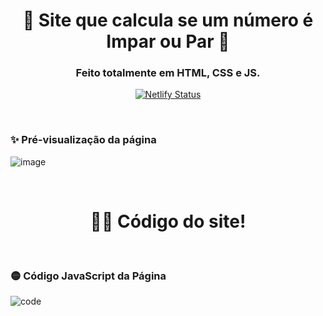 <!-- Cabeçario -->

<div align="center">
  <h1>
  🔢 Site que calcula se um número é Impar ou Par 🔢
  </h1>
  <h3>
   Feito totalmente em HTML, CSS e JS.
  </h3>
  
  [![Netlify Status](https://api.netlify.com/api/v1/badges/3d1c9e82-ede1-4a5c-a3cc-ea4c38302ca2/deploy-status)](https://siteimparoupar.netlify.app/)
  
</div>

<br>

 <!-- Pré-visualização da primeira página -->
<h3>
    ✨ Pré-visualização da página
</h3>

![image](https://github.com/user-attachments/assets/b92d8d97-7f30-4c06-9bae-cdacde7aefc4)

<br>

 <!-- Código do Site -->
<div align="center">
  <h1>
     👨‍💻 Código do site!
  </h1>
</div>

<br>

<!-- Código HTML da Primeira Página -->
<h3>
    🟡 Código JavaScript da Página
</h3>

![code](https://github.com/user-attachments/assets/89f5f143-f8a6-4133-9be6-27df13241ebb)

<br>
